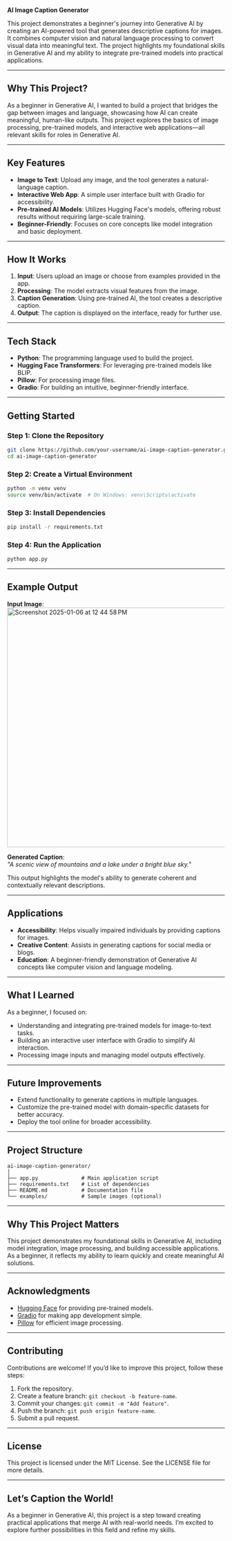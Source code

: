 **AI Image Caption Generator**

This project demonstrates a beginner's journey into Generative AI by creating an AI-powered tool that generates descriptive captions for images. It combines computer vision and natural language processing to convert visual data into meaningful text. The project highlights my foundational skills in Generative AI and my ability to integrate pre-trained models into practical applications.

---

## **Why This Project?**
As a beginner in Generative AI, I wanted to build a project that bridges the gap between images and language, showcasing how AI can create meaningful, human-like outputs. This project explores the basics of image processing, pre-trained models, and interactive web applications—all relevant skills for roles in Generative AI.

---

## **Key Features**
- **Image to Text**: Upload any image, and the tool generates a natural-language caption.
- **Interactive Web App**: A simple user interface built with Gradio for accessibility.
- **Pre-trained AI Models**: Utilizes Hugging Face's models, offering robust results without requiring large-scale training.
- **Beginner-Friendly**: Focuses on core concepts like model integration and basic deployment.

---

## **How It Works**
1. **Input**: Users upload an image or choose from examples provided in the app.
2. **Processing**: The model extracts visual features from the image.
3. **Caption Generation**: Using pre-trained AI, the tool creates a descriptive caption.
4. **Output**: The caption is displayed on the interface, ready for further use.

---

## **Tech Stack**
- **Python**: The programming language used to build the project.
- **Hugging Face Transformers**: For leveraging pre-trained models like BLIP.
- **Pillow**: For processing image files.
- **Gradio**: For building an intuitive, beginner-friendly interface.

---

## **Getting Started**

### **Step 1: Clone the Repository**
```bash
git clone https://github.com/your-username/ai-image-caption-generator.git
cd ai-image-caption-generator
```

### **Step 2: Create a Virtual Environment**
```bash
python -m venv venv
source venv/bin/activate  # On Windows: venv\Scripts\activate
```

### **Step 3: Install Dependencies**
```bash
pip install -r requirements.txt
```

### **Step 4: Run the Application**
```bash
python app.py
```

---

## **Example Output**

**Input Image**:  
<img width="553" alt="Screenshot 2025-01-06 at 12 44 58 PM" src="https://github.com/user-attachments/assets/a0f1b094-4a7c-475d-afcd-494a1a49dc4a" />

**Generated Caption**:  
*"A scenic view of mountains and a lake under a bright blue sky."*

This output highlights the model's ability to generate coherent and contextually relevant descriptions.

---

## **Applications**
- **Accessibility**: Helps visually impaired individuals by providing captions for images.
- **Creative Content**: Assists in generating captions for social media or blogs.
- **Education**: A beginner-friendly demonstration of Generative AI concepts like computer vision and language modeling.

---

## **What I Learned**
As a beginner, I focused on:
- Understanding and integrating pre-trained models for image-to-text tasks.
- Building an interactive user interface with Gradio to simplify AI interaction.
- Processing image inputs and managing model outputs effectively.

---

## **Future Improvements**
- Extend functionality to generate captions in multiple languages.
- Customize the pre-trained model with domain-specific datasets for better accuracy.
- Deploy the tool online for broader accessibility.

---

## **Project Structure**
```
ai-image-caption-generator/
│
├── app.py              # Main application script
├── requirements.txt    # List of dependencies
├── README.md           # Documentation file
└── examples/           # Sample images (optional)
```

---

## **Why This Project Matters**
This project demonstrates my foundational skills in Generative AI, including model integration, image processing, and building accessible applications. As a beginner, it reflects my ability to learn quickly and create meaningful AI solutions.

---

## **Acknowledgments**
- [Hugging Face](https://huggingface.co/) for providing pre-trained models.
- [Gradio](https://gradio.app/) for making app development simple.
- [Pillow](https://python-pillow.org/) for efficient image processing.

---

## **Contributing**
Contributions are welcome! If you’d like to improve this project, follow these steps:
1. Fork the repository.
2. Create a feature branch: `git checkout -b feature-name`.
3. Commit your changes: `git commit -m "Add feature"`.
4. Push the branch: `git push origin feature-name`.
5. Submit a pull request.

---

## **License**
This project is licensed under the MIT License. See the LICENSE file for more details.

---

## **Let’s Caption the World!**
As a beginner in Generative AI, this project is a step toward creating practical applications that merge AI with real-world needs. I’m excited to explore further possibilities in this field and refine my skills.
